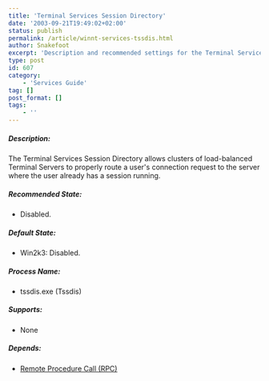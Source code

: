 ```yaml
---
title: 'Terminal Services Session Directory'
date: '2003-09-21T19:49:02+02:00'
status: publish
permalink: /article/winnt-services-tssdis.html
author: Snakefoot
excerpt: 'Description and recommended settings for the Terminal Services Session Directory service.'
type: post
id: 607
category:
    - 'Services Guide'
tag: []
post_format: []
tags:
    - ''
---
```

##### Description:

 The Terminal Services Session Directory allows clusters of load-balanced Terminal Servers to properly route a user's connection request to the server where the user already has a session running.  
  
##### Recommended State:

- Disabled.

##### Default State:

- Win2k3: Disabled.

##### Process Name:

- tssdis.exe (Tssdis)

##### Supports:

- None

##### Depends:

- [Remote Procedure Call (RPC)](/article/winnt-services-rpcss.html)